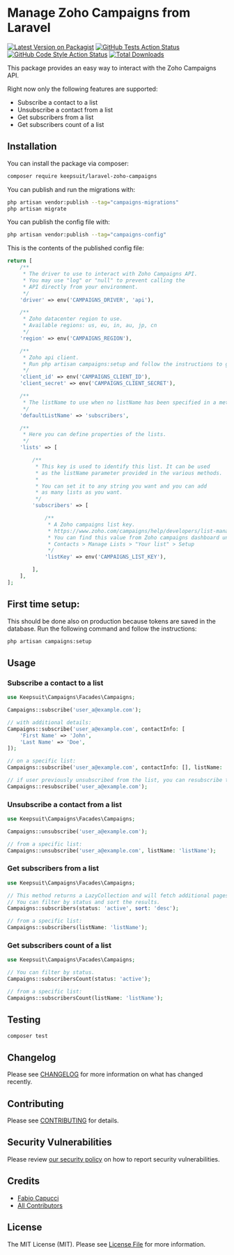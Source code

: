 # Manage Zoho Campaigns from Laravel

[![Latest Version on Packagist](https://img.shields.io/packagist/v/keepsuit/laravel-zoho-campaigns.svg?style=flat-square)](https://packagist.org/packages/keepsuit/laravel-zoho-campaigns)
[![GitHub Tests Action Status](https://img.shields.io/github/actions/workflow/status/keepsuit/laravel-zoho-campaigns/run-tests.yml?branch=main&label=tests&style=flat-square)](https://github.com/keepsuit/laravel-zoho-campaigns/actions?query=workflow%3Arun-tests+branch%3Amain)
[![GitHub Code Style Action Status](https://img.shields.io/github/actions/workflow/status/keepsuit/laravel-zoho-campaigns/fix-php-code-style-issues.yml?branch=main&label=code%20style&style=flat-square)](https://github.com/keepsuit/laravel-zoho-campaigns/actions?query=workflow%3A"Fix+PHP+code+style+issues"+branch%3Amain)
[![Total Downloads](https://img.shields.io/packagist/dt/keepsuit/laravel-zoho-campaigns.svg?style=flat-square)](https://packagist.org/packages/keepsuit/laravel-zoho-campaigns)

This package provides an easy way to interact with the Zoho Campaigns API.

Right now only the following features are supported:

- Subscribe a contact to a list
- Unsubscribe a contact from a list
- Get subscribers from a list
- Get subscribers count of a list

## Installation

You can install the package via composer:

```bash
composer require keepsuit/laravel-zoho-campaigns
```

You can publish and run the migrations with:

```bash
php artisan vendor:publish --tag="campaigns-migrations"
php artisan migrate
```

You can publish the config file with:

```bash
php artisan vendor:publish --tag="campaigns-config"
```

This is the contents of the published config file:

```php
return [
    /**
     * The driver to use to interact with Zoho Campaigns API.
     * You may use "log" or "null" to prevent calling the
     * API directly from your environment.
     */
    'driver' => env('CAMPAIGNS_DRIVER', 'api'),

    /**
     * Zoho datacenter region to use.
     * Available regions: us, eu, in, au, jp, cn
     */
    'region' => env('CAMPAIGNS_REGION'),

    /**
     * Zoho api client.
     * Run php artisan campaigns:setup and follow the instructions to generate an api client.
     */
    'client_id' => env('CAMPAIGNS_CLIENT_ID'),
    'client_secret' => env('CAMPAIGNS_CLIENT_SECRET'),

    /**
     * The listName to use when no listName has been specified in a method.
     */
    'defaultListName' => 'subscribers',

    /**
     * Here you can define properties of the lists.
     */
    'lists' => [

        /**
         * This key is used to identify this list. It can be used
         * as the listName parameter provided in the various methods.
         *
         * You can set it to any string you want and you can add
         * as many lists as you want.
         */
        'subscribers' => [

            /**
             * A Zoho campaigns list key.
             * https://www.zoho.com/campaigns/help/developers/list-management.html
             * You can find this value from Zoho campaigns dashboard under:
             * Contacts > Manage Lists > "Your list" > Setup
             */
            'listKey' => env('CAMPAIGNS_LIST_KEY'),

        ],
    ],
];
```

## First time setup:

This should be done also on production because tokens are saved in the database.
Run the following command and follow the instructions:

```bash
php artisan campaigns:setup
````

## Usage

### Subscribe a contact to a list

```php
use Keepsuit\Campaigns\Facades\Campaigns;

Campaigns::subscribe('user_a@example.com');

// with additional details: 
Campaigns::subscribe('user_a@example.com', contactInfo: [
    'First Name' => 'John',
    'Last Name' => 'Doe',
]);

// on a specific list:
Campaigns::subscribe('user_a@example.com', contactInfo: [], listName: 'listName');

// if user previously unsubscribed from the list, you can resubscribe them (it support the same parameters as subscribe):
Campaigns::resubscribe('user_a@example.com');
```

### Unsubscribe a contact from a list

```php
use Keepsuit\Campaigns\Facades\Campaigns;

Campaigns::unsubscribe('user_a@example.com');

// from a specific list:
Campaigns::unsubscribe('user_a@example.com', listName: 'listName');
```

### Get subscribers from a list

```php
use Keepsuit\Campaigns\Facades\Campaigns;

// This method returns a LazyCollection and will fetch additional pages when needed.
// You can filter by status and sort the results.
Campaigns::subscribers(status: 'active', sort: 'desc');

// from a specific list:
Campaigns::subscribers(listName: 'listName');
```

### Get subscribers count of a list

```php
use Keepsuit\Campaigns\Facades\Campaigns;

// You can filter by status.
Campaigns::subscribersCount(status: 'active');

// from a specific list:
Campaigns::subscribersCount(listName: 'listName');
```

## Testing

```bash
composer test
```

## Changelog

Please see [CHANGELOG](CHANGELOG.md) for more information on what has changed recently.

## Contributing

Please see [CONTRIBUTING](CONTRIBUTING.md) for details.

## Security Vulnerabilities

Please review [our security policy](../../security/policy) on how to report security vulnerabilities.

## Credits

- [Fabio Capucci](https://github.com/cappuc)
- [All Contributors](../../contributors)

## License

The MIT License (MIT). Please see [License File](LICENSE.md) for more information.

